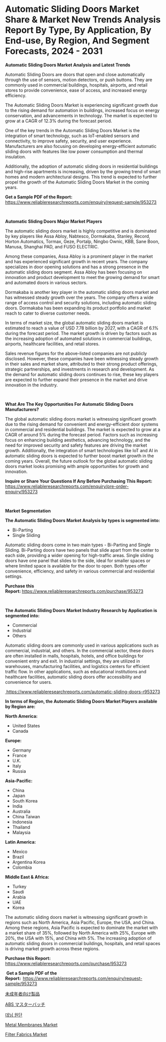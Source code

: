 <p><h1>Automatic Sliding Doors Market Share & Market New Trends Analysis Report By Type, By Application, By End-use, By Region, And Segment Forecasts, 2024 - 2031</h1></p><p><strong>Automatic Sliding Doors Market Analysis and Latest Trends</strong></p>
<p><p>Automatic Sliding Doors are doors that open and close automatically through the use of sensors, motion detectors, or push buttons. They are commonly used in commercial buildings, hospitals, airports, and retail stores to provide convenience, ease of access, and increased energy efficiency.</p><p>The Automatic Sliding Doors Market is experiencing significant growth due to the rising demand for automation in buildings, increased focus on energy conservation, and advancements in technology. The market is expected to grow at a CAGR of 12.3% during the forecast period.</p><p>One of the key trends in the Automatic Sliding Doors Market is the integration of smart technology, such as IoT-enabled sensors and connectivity, to improve safety, security, and user experience. Manufacturers are also focusing on developing energy-efficient automatic sliding doors with features like low power consumption and thermal insulation.</p><p>Additionally, the adoption of automatic sliding doors in residential buildings and high-rise apartments is increasing, driven by the growing trend of smart homes and modern architectural designs. This trend is expected to further propel the growth of the Automatic Sliding Doors Market in the coming years.</p></p>
<p><strong>Get a Sample PDF of the Report:&nbsp;</strong> <a href="https://www.reliableresearchreports.com/enquiry/request-sample/953273">https://www.reliableresearchreports.com/enquiry/request-sample/953273</a></p>
<p>&nbsp;</p>
<p><strong>Automatic Sliding Doors Major Market Players</strong></p>
<p><p>The automatic sliding doors market is highly competitive and is dominated by key players like Assa Abloy, Nabtesco, Dormakaba, Stanley, Record, Horton Automatics, Tormax, Geze, Portalp, Ningbo Ownic, KBB, Sane Boon, Manusa, Shanghai PAD, and FUSO ELECTRIC.</p><p>Among these companies, Assa Abloy is a prominent player in the market and has experienced significant growth in recent years. The company specializes in door opening solutions and has a strong presence in the automatic sliding doors segment. Assa Abloy has been focusing on innovation and product development to meet the growing demand for smart and automated doors in various sectors. </p><p>Dormakaba is another key player in the automatic sliding doors market and has witnessed steady growth over the years. The company offers a wide range of access control and security solutions, including automatic sliding doors. Dormakaba has been expanding its product portfolio and market reach to cater to diverse customer needs.</p><p>In terms of market size, the global automatic sliding doors market is estimated to reach a value of USD 7.78 billion by 2027, with a CAGR of 6.1% during the forecast period. The market growth is driven by factors such as the increasing adoption of automated solutions in commercial buildings, airports, healthcare facilities, and retail stores.</p><p>Sales revenue figures for the above-listed companies are not publicly disclosed. However, these companies have been witnessing steady growth in their sales and market share, attributed to their strong product offerings, strategic partnerships, and investments in research and development. As the demand for automatic sliding doors continues to rise, these key players are expected to further expand their presence in the market and drive innovation in the industry.</p></p>
<p>&nbsp;</p>
<p><strong>What Are The Key Opportunities For Automatic Sliding Doors Manufacturers?</strong></p>
<p><p>The global automatic sliding doors market is witnessing significant growth due to the rising demand for convenient and energy-efficient door systems in commercial and residential buildings. The market is expected to grow at a CAGR of around 5% during the forecast period. Factors such as increasing focus on enhancing building aesthetics, advancing technology, and the need for improved security and safety features are driving the market growth. Additionally, the integration of smart technologies like IoT and AI in automatic sliding doors is expected to further boost market growth in the coming years. Overall, the future outlook for the global automatic sliding doors market looks promising with ample opportunities for growth and innovation.</p></p>
<p><strong>Inquire or Share Your Questions If Any Before Purchasing This Report:</strong> <a href="https://www.reliableresearchreports.com/enquiry/pre-order-enquiry/953273">https://www.reliableresearchreports.com/enquiry/pre-order-enquiry/953273</a></p>
<p>&nbsp;</p>
<p><strong>Market Segmentation</strong></p>
<p><strong>The Automatic Sliding Doors Market Analysis by types is segmented into:</strong></p>
<p><ul><li>Bi-Parting</li><li>Single Sliding</li></ul></p>
<p><p>Automatic sliding doors come in two main types - Bi-Parting and Single Sliding. Bi-Parting doors have two panels that slide apart from the center to each side, providing a wider opening for high-traffic areas. Single sliding doors have one panel that slides to the side, ideal for smaller spaces or where limited space is available for the door to open. Both types offer convenience, efficiency, and safety in various commercial and residential settings.</p></p>
<p><strong>Purchase this Report:&nbsp;</strong><a href="https://www.reliableresearchreports.com/purchase/953273">https://www.reliableresearchreports.com/purchase/953273</a></p>
<p>&nbsp;</p>
<p><strong>The Automatic Sliding Doors Market Industry Research by Application is segmented into:</strong></p>
<p><ul><li>Commercial</li><li>Industrial</li><li>Others</li></ul></p>
<p><p>Automatic sliding doors are commonly used in various applications such as commercial, industrial, and others. In the commercial sector, these doors are often installed in malls, hospitals, hotels, and office buildings for convenient entry and exit. In industrial settings, they are utilized in warehouses, manufacturing facilities, and logistics centers for efficient traffic flow. In other applications, such as educational institutions and healthcare facilities, automatic sliding doors offer accessibility and convenience for users.</p></p>
<p><a href="https://www.reliableresearchreports.com/automatic-sliding-doors-r953273">&nbsp;https://www.reliableresearchreports.com/automatic-sliding-doors-r953273</a></p>
<p><strong>In terms of Region, the Automatic Sliding Doors Market Players available by Region are:</strong></p>
<p>
    <p> <strong> North America: </strong>
        <ul>
            <li>United States</li>
            <li>Canada</li>
        </ul>
        </p> 
    <p> <strong> Europe: </strong>
        <ul>
            <li>Germany</li>
            <li>France</li>
            <li>U.K.</li>
            <li>Italy</li>
            <li>Russia</li>
        </ul>
        </p> 
    <p> <strong> Asia-Pacific: </strong>
        <ul>
            <li>China</li>
            <li>Japan</li>
            <li>South Korea</li>
            <li>India</li>
            <li>Australia</li>
            <li>China Taiwan</li>
            <li>Indonesia</li>
            <li>Thailand</li>
            <li>Malaysia</li>
        </ul>
        </p> 
    <p> <strong> Latin America: </strong>
        <ul>
            <li>Mexico</li>
            <li>Brazil</li>
            <li>Argentina Korea</li>
            <li>Colombia</li>
        </ul>
        </p> 
    <p> <strong> Middle East & Africa: </strong>
        <ul>
            <li>Turkey</li>
            <li>Saudi</li>
            <li>Arabia</li>
            <li>UAE</li>
            <li>Korea</li>
        </ul>
    </p>
    </p>
<p><p>The automatic sliding doors market is witnessing significant growth in regions such as North America, Asia Pacific, Europe, the USA, and China. Among these regions, Asia Pacific is expected to dominate the market with a market share of 35%, followed by North America with 25%, Europe with 20%, the USA with 15%, and China with 5%. The increasing adoption of automatic sliding doors in commercial buildings, hospitals, and retail spaces is driving market growth across these regions.</p></p>
<p><strong>Purchase this Report: </strong><a href="https://www.reliableresearchreports.com/purchase/953273">https://www.reliableresearchreports.com/purchase/953273</a></p>
<p>&nbsp;<strong>Get a Sample PDF of the Report:&nbsp;&nbsp;</strong><a href="https://www.reliableresearchreports.com/enquiry/request-sample/953273">https://www.reliableresearchreports.com/enquiry/request-sample/953273</a></p>
<p><strong></strong></p>
<p><p><a href="https://medium.com/@rockcod61/%E6%9C%AA%E6%88%90%E5%B9%B4%E8%80%85%E5%90%91%E3%81%91%E8%A3%BD%E5%93%81%E5%B8%82%E5%A0%B4%E8%A6%8F%E6%A8%A1-cagr-%E3%83%88%E3%83%AC%E3%83%B3%E3%83%892024%E5%B9%B4%E3%81%8B%E3%82%892030%E5%B9%B4-2eaaeaf5a730">未成年者向け製品</a></p><p><a href="https://github.com/ddwcuskozol07187/Market-Research-Report-List-1/blob/main/237764736489.md">ABS マスターバッチ</a></p><p><a href="https://medium.com/@brianankunding2022/%EB%8D%B0%EB%8B%98-%EC%9B%90%EB%8B%A8-%EC%8B%9C%EC%9E%A5-%EA%B7%9C%EB%AA%A8-%EB%B0%8F-%EC%8B%9C%EC%9E%A5-%EB%8F%99%ED%96%A5-2024%EB%85%84%EB%B6%80%ED%84%B0-2031%EB%85%84%EA%B9%8C%EC%A7%80%EC%9D%98-%EC%99%84%EC%A0%84%ED%95%9C-%EC%82%B0%EC%97%85-%EA%B0%9C%EC%9A%94-b2e8238b0a9a">데님 원단</a></p><p><a href="https://issuu.com/reportprime-2/docs/metal-membranes-market-size-2030.pptx">Metal Membranes Market</a></p><p><a href="https://issuu.com/reportprime-2/docs/filter-fabrics-market-size-2030.pptx">Filter Fabrics Market</a></p></p>